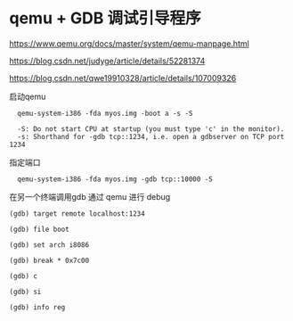 # qemu + GDB 调试引导程序

https://www.qemu.org/docs/master/system/qemu-manpage.html

https://blog.csdn.net/judyge/article/details/52281374

https://blog.csdn.net/qwe19910328/article/details/107009326


启动qemu
```
  qemu-system-i386 -fda myos.img -boot a -s -S
  
  -S: Do not start CPU at startup (you must type 'c' in the monitor).
  -s: Shorthand for -gdb tcp::1234, i.e. open a gdbserver on TCP port 1234
```

指定端口
```
  qemu-system-i386 -fda myos.img -gdb tcp::10000 -S
```

在另一个终端调用gdb 通过 qemu 进行 debug
```
(gdb) target remote localhost:1234

(gdb) file boot

(gdb) set arch i8086 

(gdb) break * 0x7c00

(gdb) c

(gdb) si

(gdb) info reg
```